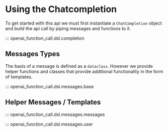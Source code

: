 # Using the Chatcompletion

To get started with this api we must first instantiate a `ChatCompletion` object and build the api call
by piping messages and functions to it.

::: openai_function_call.dsl.completion

## Messages Types

The basis of a message is defined as a `dataclass`. However we provide helper functions and classes that provide additional functionality in the form of templates. 

::: openai_function_call.dsl.messages.base

## Helper Messages / Templates

::: openai_function_call.dsl.messages.messages

::: openai_function_call.dsl.messages.user